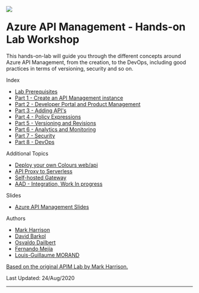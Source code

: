 <img style="float: left;" src="Images/APIM.png">

# Azure API Management - Hands-on Lab Workshop

This hands-on-lab will guide you through the different concepts around Azure API Management, from the creation, to the DevOps, including good practices in terms of versioning, security and so on.

Index

- [Lab Prerequisites](apimanagement-prerequisites.md)
- [Part 1 - Create an API Management instance](apimanagement-1.md)
- [Part 2 - Developer Portal and Product Management](apimanagement-2.md)
- [Part 3 - Adding API's](apimanagement-3.md)
- [Part 4 - Policy Expressions](apimanagement-4.md)
- [Part 5 - Versioning and Revisions](apimanagement-5.md)
- [Part 6 - Analytics and Monitoring](apimanagement-6.md)
- [Part 7 - Security](apimanagement-7.md)
- [Part 8 - DevOps](apimanagement-8.md)

Additional Topics

- [Deploy your own Colours web/api](apimanagement-A.md)
- [API Proxy to Serverless](apimanagement-B.md)
- [Self-hosted Gateway](apimanagement-C.md)
- [AAD - Integration, Work In progress](apimanagement-D.md) 

Slides

- [Azure API Management Slides](/slides/APIM.pptx)

Authors

- [Mark Harrison](http://github.com/markharrison)
- [David Barkol](https://github.com/dbarkol)
- [Osvaldo Dailbert](https://github.com/odaibert)
- [Fernando Mejía](https://github.com/feranto)
- [Louis-Guillaume MORAND](https://github.com/lgmorand)

[Based on the original APIM Lab by Mark Harrison.](https://github.com/markharrison/Lab_APIM_Original)

Last Updated: 24/Aug/2020

---
